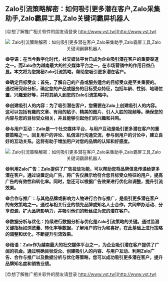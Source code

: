 ## **Zalo引流策略解密：如何吸引更多潜在客户,Zalo采集助手,Zalo霸屏工具,Zalo关键词霸屏机器人**

[😍想了解推广相关软件的朋友请登录 http://www.vst.tw](http://www.vst.tw)

 <center><img src="https://vst.tw/MP4/tuiguang/png/6.png" alt="Zalo引流策略解密：如何吸引更多潜在客户,Zalo采集助手,Zalo霸屏工具,Zalo关键词霸屏机器人"></center>

**😄导语：在当今数字化时代，社交媒体平台已成为企业吸引潜在客户的重要渠道之一。而Zalo作为越南最大的社交媒体平台之一，在市场营销中的作用日益凸显。本文将为您揭秘Zalo引流策略，帮助您吸引更多潜在客户。**

**😄确定目标受众：首先，了解自己的产品或服务适合的目标受众是至关重要的。通过研究和分析，确定您的产品或服务的目标受众特征，包括年龄、性别、地理位置、兴趣爱好等，并将其纳入到您的Zalo引流策略中。**

**😄创建吸引人的内容：为了吸引潜在客户，您需要在Zalo上创建吸引人的内容。这可以包括有趣的文章、有用的贴子、精美的图片、引人入胜的视频等。确保您的内容与您的目标受众相关，并且能够引起他们的兴趣和共鸣。**

**😄与用户互动：Zalo是一个社交媒体平台，与用户互动是吸引更多潜在客户的重要策略之一。回复用户的评论、私信进行沟通交流，参与到用户的讨论中，建立良好的互动关系。这将有助于增加用户对您的品牌的认知和好感度。**

 <center><img src="https://vst.tw/MP4/tuiguang/png/2.png" alt="Zalo引流策略解密：如何吸引更多潜在客户,Zalo采集助手,Zalo霸屏工具,Zalo关键词霸屏机器人"></center>

**😄利用Zalo广告：Zalo提供了广告投放功能，可以帮助您将品牌信息传递给更多潜在客户。通过设置定向广告，将广告仅展示给符合您目标受众特征的用户，提高广告的有效性和转化率。同时，您还可以根据广告效果进行优化和调整，提升引流效果。**

**😄合作与推广：与其他品牌或影响力人物进行合作与推广，是吸引更多潜在客户的有效策略之一。通过与相关行业的领先品牌或知名人士合作，共同举办活动、分享资源，扩大品牌影响力，并吸引他们的粉丝成为您的潜在客户。**

**😄数据分析与优化：持续进行数据分析与优化是Zalo引流策略的关键。通过监测关键指标如浏览量、转化率等数据，了解用户的行为和喜好，在此基础上进行策略的调整和优化，不断提升引流效果。**

**😄结语：Zalo作为越南最大的社交媒体平台之一，为企业吸引潜在客户提供了广阔的机会。通过明确目标受众、创建吸引人的内容、与用户互动、利用Zalo广告、合作与推广以及数据分析与优化等策略，您可以成功吸引更多潜在客户，提升品牌知名度和销售业绩。**

[😍想了解推广相关软件的朋友请登录 http://www.vst.tw](http://www.vst.tw)



